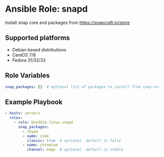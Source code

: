 # Ansible Role: snapd

Install snap core and packages from https://snapcraft.io/store

## Supported platforms
* Debian based distributions
* CentOS 7/8
* Fedora 31/32/33

## Role Variables
```yaml
snap_packages: []  # optional list of packages to install from snap-store
```

## Example Playbook
```yaml
- hosts: servers
  roles:
    - role: bonddim.linux.snapd
      snap_packages:
        - skype
        - name: code
          classic: true  # optional. default is false
        - name: chromium
          channel: edge  # optional. default is stable
```
